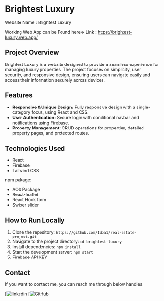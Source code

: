 # Brightest Luxury

Website Name : Brightest Luxury

Working Web App can be Found here=> Link : https://brightest-luxury.web.app/

## Project Overview
Brightest Luxury is a website designed to provide a seamless experience for managing luxury properties. The project focuses on simplicity, user security, and responsive design, ensuring users can navigate easily and access their information securely across devices.

## Features
- **Responsive & Unique Design:** Fully responsive design with a single-category focus, using React and CSS.
- **User Authentication:** Secure login with conditional navbar and notifications using Firebase.
- **Property Management:** CRUD operations for properties, detailed property pages, and protected routes.

## Technologies Used
- React
- Firebase
- Tailwind CSS
  
npm pakage:

- AOS Package
- React-leaflet
- React Hook form
- Swiper slider
  
## How to Run Locally
1. Clone the repository: `https://github.com/Idba1/real-estate-project.git`
2. Navigate to the project directory: `cd brightest-luxury`
3. Install dependencies: `npm install`
4. Start the development server: `npm start`
5. Firebase API KEY

## Contact

If you want to contact me, you can reach me through below handles.

[![linkedin](linkedin.com/in/amitabh-ranjan-444a68263)
[![GitHub](https://github.com/AmitabhRanjan1/Real-Estate)


